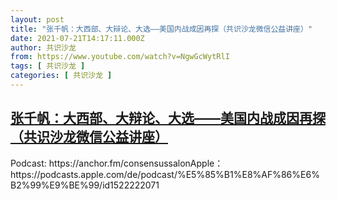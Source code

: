 ```yaml
---
layout: post
title: "张千帆：大西部、大辩论、大选——美国内战成因再探（共识沙龙微信公益讲座）"
date: 2021-07-21T14:17:11.000Z
author: 共识沙龙
from: https://www.youtube.com/watch?v=NgwGcWytRlI
tags: [ 共识沙龙 ]
categories: [ 共识沙龙 ]
---
```

<!--1626877031000-->
[张千帆：大西部、大辩论、大选——美国内战成因再探（共识沙龙微信公益讲座）](https://www.youtube.com/watch?v=NgwGcWytRlI)
------

<div>
Podcast: https://anchor.fm/consensussalonApple：https://podcasts.apple.com/de/podcast/%E5%85%B1%E8%AF%86%E6%B2%99%E9%BE%99/id1522222071
</div>
